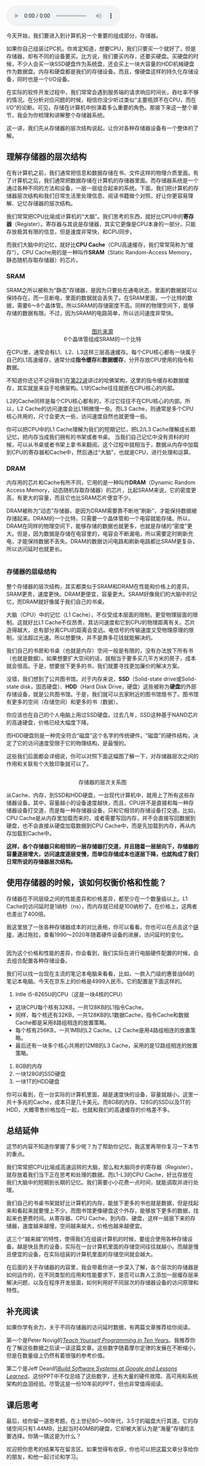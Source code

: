 <audio title="35 _ 存储器层次结构全景：数据存储的大金字塔长什么样？" src="https://static001.geekbang.org/resource/audio/a4/50/a4e57ab2fac101456f3d8805c0a96c50.mp3" controls="controls"></audio> 
<p>今天开始，我们要进入到计算机另一个重要的组成部分，存储器。</p><p>如果你自己组装过PC机，你肯定知道，想要CPU，我们只要买一个就好了，但是存储器，却有不同的设备要买。比方说，我们要买内存，还要买硬盘。买硬盘的时候，不少人会买一块SSD硬盘作为系统盘，还会买上一块大容量的HDD机械硬盘作为数据盘。内存和硬盘都是我们的存储设备。而且，像硬盘这样的持久化存储设备，同时也是一个I/O设备。</p><p>在实际的软件开发过程中，我们常常会遇到服务端的请求响应时间长，吞吐率不够的情况。在分析对应问题的时候，相信你没少听过类似“主要瓶颈不在CPU，而在I/O”的论断。可见，存储在计算机中扮演着多么重要的角色。那接下来这一整个章节，我会为你梳理和讲解整个存储器系统。</p><p>这一讲，我们先从存储器的层次结构说起，让你对各种存储器设备有一个整体的了解。</p><h2>理解存储器的层次结构</h2><p>在有计算机之前，我们通常把信息和数据存储在书、文件这样的物理介质里面。有了计算机之后，我们通常把数据存储在计算机的存储器里面。而存储器系统是一个通过各种不同的方法和设备，一层一层组合起来的系统。下面，我们把计算机的存储器层次结构和我们日常生活里处理信息、阅读书籍做个对照，好让你更容易理解、记忆存储器的层次结构。</p><!-- [[[read_end]]] --><p>我们常常把CPU比喻成计算机的“大脑”。我们思考的东西，就好比CPU中的<strong>寄存器</strong>（Register）。寄存器与其说是存储器，其实它更像是CPU本身的一部分，只能存放极其有限的信息，但是速度非常快，和CPU同步。</p><p>而我们大脑中的记忆，就好比<strong>CPU Cache</strong>（CPU高速缓存，我们常常简称为“缓存”）。CPU Cache用的是一种叫作<strong>SRAM</strong>（Static Random-Access Memory，静态随机存取存储器）的芯片。</p><h3>SRAM</h3><p>SRAM之所以被称为“静态”存储器，是因为只要处在通电状态，里面的数据就可以保持存在。而一旦断电，里面的数据就会丢失了。在SRAM里面，一个比特的数据，需要6～8个晶体管。所以SRAM的存储密度不高。同样的物理空间下，能够存储的数据有限。不过，因为SRAM的电路简单，所以访问速度非常快。</p><p><img src="https://static001.geekbang.org/resource/image/25/99/25c619a683c161d3678c7339aa34d399.png" alt=""></p><center><a href="https://commons.wikimedia.org/wiki/File:SRAM_Cell_(6_Transistors">图片来源</a> </center><center><span class="reference">6个晶体管组成SRAM的一个比特</span></center><p>在CPU里，通常会有L1、L2、L3这样三层高速缓存。每个CPU核心都有一块属于自己的L1高速缓存，通常分成<strong>指令缓存</strong>和<strong>数据缓存</strong>，分开存放CPU使用的指令和数据。</p><p>不知道你还记不记得我们在<a href="https://time.geekbang.org/column/article/100569">第22讲</a>讲过的哈佛架构，这里的指令缓存和数据缓存，其实就是来自于哈佛架构。L1的Cache往往就嵌在CPU核心的内部。</p><p>L2的Cache同样是每个CPU核心都有的，不过它往往不在CPU核心的内部。所以，L2 Cache的访问速度会比L1稍微慢一些。而L3 Cache，则通常是多个CPU核心共用的，尺寸会更大一些，访问速度自然也就更慢一些。</p><p>你可以把CPU中的L1 Cache理解为我们的短期记忆，把L2/L3 Cache理解成长期记忆，把内存当成我们拥有的书架或者书桌。 当我们自己记忆中没有资料的时候，可以从书桌或者书架上拿书来翻阅。这个过程中就相当于，数据从内存中加载到CPU的寄存器和Cache中，然后通过“大脑”，也就是CPU，进行处理和运算。</p><h3>DRAM</h3><p>内存用的芯片和Cache有所不同，它用的是一种叫作<strong>DRAM</strong>（Dynamic Random Access Memory，动态随机存取存储器）的芯片，比起SRAM来说，它的密度更高，有更大的容量，而且它也比SRAM芯片便宜不少。</p><p>DRAM被称为“动态”存储器，是因为DRAM需要靠不断地“刷新”，才能保持数据被存储起来。DRAM的一个比特，只需要一个晶体管和一个电容就能存储。所以，DRAM在同样的物理空间下，能够存储的数据也就更多，也就是存储的“密度”更大。但是，因为数据是存储在电容里的，电容会不断漏电，所以需要定时刷新充电，才能保持数据不丢失。DRAM的数据访问电路和刷新电路都比SRAM更复杂，所以访问延时也就更长。</p><p><img src="https://static001.geekbang.org/resource/image/be/b8/befed615bf50df878b26455288eccbb8.png" alt=""></p><h3>存储器的层级结构</h3><p>整个存储器的层次结构，其实都类似于SRAM和DRAM在性能和价格上的差异。SRAM更贵，速度更快。DRAM更便宜，容量更大。SRAM好像我们的大脑中的记忆，而DRAM就好像属于我们自己的书桌。</p><p>大脑（CPU）中的记忆（L1 Cache），不仅受成本层面的限制，更受物理层面的限制。这就好比L1 Cache不仅昂贵，其访问速度和它到CPU的物理距离有关。芯片造得越大，总有部分离CPU的距离会变远。电信号的传输速度又受物理原理的限制，没法超过光速。所以想要快，并不是靠多花钱就能解决的。</p><p>我们自己的书房和书桌（也就是内存）空间一般是有限的，没有办法放下所有书（也就是数据）。如果想要扩大空间的话，就相当于要多买几平方米的房子，成本就会很高。于是，想要放下更多的书，我们就要寻找更加廉价的解决方案。</p><p>没错，我们想到了公共图书馆。对于内存来说，<strong>SSD</strong>（Solid-state drive或Solid-state disk，固态硬盘）、<strong>HDD</strong>（Hard Disk Drive，硬盘）这些被称为<strong>硬盘</strong>的外部存储设备，就是公共图书馆。于是，我们就可以去家附近的图书馆借书了。图书馆有更多的空间（存储空间）和更多的书（数据）。</p><p>你应该也在自己的个人电脑上用过SSD硬盘。过去几年，SSD这种基于NAND芯片的高速硬盘，价格已经大幅度下降。</p><p>而HDD硬盘则是一种完全符合“磁盘”这个名字的传统硬件。“磁盘”的硬件结构，决定了它的访问速度受限于它的物理结构，是最慢的。</p><p>这些我们后面都会详细说，你可以对照下面这幅图了解一下，对存储器层次之间的作用和关联有个大致印象就可以了。</p><p><img src="https://static001.geekbang.org/resource/image/ab/0a/ab345017c3f662b15e15e97e0ca1db0a.png" alt=""></p><center><span class="reference">存储器的层次关系图</span></center><p>从Cache、内存，到SSD和HDD硬盘，一台现代计算机中，就用上了所有这些存储器设备。其中，容量越小的设备速度越快，而且，CPU并不是直接和每一种存储器设备打交道，而是每一种存储器设备，只和它相邻的存储设备打交道。比如，CPU Cache是从内存里加载而来的，或者需要写回内存，并不会直接写回数据到硬盘，也不会直接从硬盘加载数据到CPU Cache中，而是先加载到内存，再从内存加载到Cache中。</p><p><strong>这样，各个存储器只和相邻的一层存储器打交道，并且随着一层层向下，存储器的容量逐层增大，访问速度逐层变慢，而单位存储成本也逐层下降，也就构成了我们日常所说的存储器层次结构。</strong></p><h2>使用存储器的时候，该如何权衡价格和性能？</h2><p>存储器在不同层级之间的性能差异和价格差异，都至少在一个数量级以上。L1 Cache的访问延时是1纳秒（ns），而内存就已经是100纳秒了。在价格上，这两者也差出了400倍。</p><p>我这里放了一张各种存储器成本的对比表格，你可以看看。你也可以在点击这个<a href="https://people.eecs.berkeley.edu/~rcs/research/interactive_latency.html">链接</a>，通过拖拉，查看1990～2020年随着硬件设备的进展，访问延时的变化。</p><p><img src="https://static001.geekbang.org/resource/image/d3/a6/d39b0f2b3962d646133d450541fb75a6.png" alt=""></p><p>因为这个价格和性能的差异，你会看到，我们实际在进行电脑硬件配置的时候，会去组合配置各种存储设备。</p><p>我们可以找一台现在主流的笔记本电脑来看看，比如，一款入门级的惠普战66的笔记本电脑。今天在京东上的价格是4999人民币。它的配置是下面这样的。</p><ol>
<li>Intle i5-8265U的CPU（这是一块4核的CPU）</li>
</ol><ul>
<li>这块CPU每个核有32KB，一共128KB的L1指令Cache。</li>
<li>同样，每个核还有32KB，一共128KB的L1数据Cache，指令Cache和数据Cache都是采用8路组相连的放置策略。</li>
<li>每个核有256KB，一共1MB的L2 Cache。L2 Cache是用4路组相连的放置策略。</li>
<li>最后还有一块多个核心共用的12MB的L3 Cache，采用的是12路组相连的放置策略。</li>
</ul><ol>
<li>8GB的内存</li>
<li>一块128G的SSD硬盘</li>
<li>一块1T的HDD硬盘</li>
</ol><p>你可以看到，在一台实际的计算机里面，越是速度快的设备，容量就越小。这里一共十多兆的Cache，成本只是几十美元。而8GB的内存、128G的SSD以及1T的HDD，大概零售价格加在一起，也就和我们的高速缓存的价格差不多。</p><h2>总结延伸</h2><p>这节的内容不知道你掌握了多少呢？为了帮助你记忆，我这里再带你复习一下本节的重点。</p><p>我们常常把CPU比喻成高速运转的大脑，那么和大脑同步的寄存器（Register），就存放着我们当下正在思考和处理的数据。而L1-L3的CPU Cache，好比存放在我们大脑中的短期到长期的记忆。我们需要小小花费一点时间，就能调取并进行处理。</p><p>我们自己的书桌书架就好比计算机的内存，能放下更多的书也就是数据，但是找起来和看起来就要慢上不少。而图书馆更像硬盘这个外存，能够放下更多的数据，找起来也更费时间。从寄存器、CPU Cache，到内存、硬盘，这样一层层下来的存储器，速度越来越慢，空间越来越大，价格也越来越便宜。</p><p>这三个“越来越”的特性，使得我们在组装计算机的时候，要组合使用各种存储设备。越是快且贵的设备，实际在一台计算机里面的存储空间往往就越小。而越是慢且便宜的设备，在实际组装的计算机里面的存储空间就会越大。</p><p>在后面的关于存储器的内容里，我会带着你进一步深入了解，各个层次的存储器是如何运作的，在不同类型的应用和性能要求下，是否可以靠人工添加一层缓存层来解决问题，以及在程序开发层面，如何利用好不同层次的存储器设备的访问原理和特性。</p><h2>补充阅读</h2><p>如果你学有余力，关于不同存储器的访问延时数据，有两篇文章推荐给你阅读。</p><p>第一个是Peter Novig的<a href="http://norvig.com/21-days.html#answers"><em>Teach Yourself Programming in Ten Years</em></a>。我推荐你在了解这些数据之后读一读这篇文章。这些数字随着摩尔定律的发展在不断缩小，但是在数量级上仍然有着很强的参考价值。</p><p>第二个是Jeff Dean的<a href="https://research.google.com/people/jeff/Stanford-DL-Nov-2010.pdf"><em>Build Software Systems at Google and Lessons Learned</em></a>。这份PPT中不仅总结了这些数字，还有大量的硬件故障、高可用和系统架构的血泪经验。尽管这是一份10年前的PPT，但也非常值得阅读。</p><h2>课后思考</h2><p>最后，给你留一道思考题。在上世纪80～90年代，3.5寸的磁盘大行其道。它的存储空间只有1.44MB，比起当时40MB的硬盘，它却被大家认为是“海量”存储的主要选择。你猜一猜这是为什么？</p><p>欢迎把你思考的结果写在留言区。如果觉得有收获，你也可以把这篇文章分享给你的朋友，和他一起讨论和学习。</p><p></p>